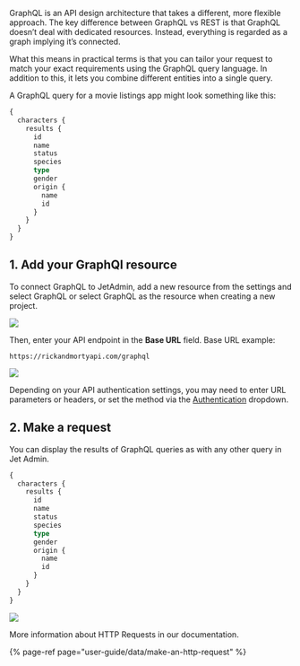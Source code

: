 GraphQL is an API design architecture that takes a different, more flexible approach. The key difference between GraphQL vs REST is that GraphQL doesn’t deal with dedicated resources. Instead, everything is regarded as a graph implying it’s connected.

What this means in practical terms is that you can tailor your request to match your exact requirements using the GraphQL query language. In addition to this, it lets you combine different entities into a single query.

A GraphQL query for a movie listings app might look something like this:

```graphql
{
  characters {
    results {
      id
      name
      status
      species
      type
      gender
      origin {
        name
        id
      }
    }
  }
}
```

## 1. Add your GraphQl resource 

To connect GraphQL to JetAdmin, add a new resource from the settings and select GraphQL or select GraphQL as the resource when creating a new project.

![](https://gblobscdn.gitbook.com/assets%2F-LQ08RFAKZvFADEiXKFy%2F-MEATPYmRPkKrbdBF-ss%2F-MEAVOFF4g25gq8s82JV%2Fimage.png?alt=media&token=3145497b-4998-40ff-bee5-71d65283ef68)

Then, enter your API endpoint in the **Base URL** field. Base URL example: 

```text
https://rickandmortyapi.com/graphql
```

![](https://gblobscdn.gitbook.com/assets%2F-LQ08RFAKZvFADEiXKFy%2F-MEEy8r9TeZrjti2WcdH%2F-MEF25PppwrA56qG8VfX%2Fimage.png?alt=media&token=05f3c209-f0b2-4007-8743-893dc7298078)

Depending on your API authentication settings, you may need to enter URL parameters or headers, or set the method via the [Authentication](user-guide/integrations/rest-api) dropdown.

## 2. Make a request

You can display the results of GraphQL queries as with any other query in Jet Admin.

```graphql
{
  characters {
    results {
      id
      name
      status
      species
      type
      gender
      origin {
        name
        id
      }
    }
  }
}
```

![](https://gblobscdn.gitbook.com/assets%2F-LQ08RFAKZvFADEiXKFy%2F-ME-iIaphZMtnaaHk2WV%2F-ME-nqvLeHYkRZxlh5Dd%2FGIF.gif?alt=media&token=d0451ec8-ae32-4b5d-a6be-368e24e88379)

More information about HTTP Requests in our documentation.

{% page-ref page="user-guide/data/make-an-http-request" %}

